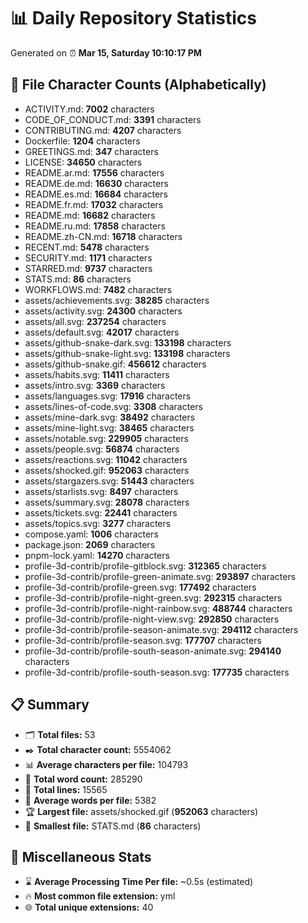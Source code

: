 # 📊 Daily Repository Statistics
Generated on ⏰ **Mar 15, Saturday 10:10:17 PM**

## 📂 File Character Counts (Alphabetically)
- ACTIVITY.md: **7002** characters
- CODE_OF_CONDUCT.md: **3391** characters
- CONTRIBUTING.md: **4207** characters
- Dockerfile: **1204** characters
- GREETINGS.md: **347** characters
- LICENSE: **34650** characters
- README.ar.md: **17556** characters
- README.de.md: **16630** characters
- README.es.md: **16684** characters
- README.fr.md: **17032** characters
- README.md: **16682** characters
- README.ru.md: **17858** characters
- README.zh-CN.md: **16718** characters
- RECENT.md: **5478** characters
- SECURITY.md: **1171** characters
- STARRED.md: **9737** characters
- STATS.md: **86** characters
- WORKFLOWS.md: **7482** characters
- assets/achievements.svg: **38285** characters
- assets/activity.svg: **24300** characters
- assets/all.svg: **237254** characters
- assets/default.svg: **42017** characters
- assets/github-snake-dark.svg: **133198** characters
- assets/github-snake-light.svg: **133198** characters
- assets/github-snake.gif: **456612** characters
- assets/habits.svg: **11411** characters
- assets/intro.svg: **3369** characters
- assets/languages.svg: **17916** characters
- assets/lines-of-code.svg: **3308** characters
- assets/mine-dark.svg: **38492** characters
- assets/mine-light.svg: **38465** characters
- assets/notable.svg: **229905** characters
- assets/people.svg: **56874** characters
- assets/reactions.svg: **11042** characters
- assets/shocked.gif: **952063** characters
- assets/stargazers.svg: **51443** characters
- assets/starlists.svg: **8497** characters
- assets/summary.svg: **28078** characters
- assets/tickets.svg: **22441** characters
- assets/topics.svg: **3277** characters
- compose.yaml: **1006** characters
- package.json: **2069** characters
- pnpm-lock.yaml: **14270** characters
- profile-3d-contrib/profile-gitblock.svg: **312365** characters
- profile-3d-contrib/profile-green-animate.svg: **293897** characters
- profile-3d-contrib/profile-green.svg: **177492** characters
- profile-3d-contrib/profile-night-green.svg: **292315** characters
- profile-3d-contrib/profile-night-rainbow.svg: **488744** characters
- profile-3d-contrib/profile-night-view.svg: **292850** characters
- profile-3d-contrib/profile-season-animate.svg: **294112** characters
- profile-3d-contrib/profile-season.svg: **177707** characters
- profile-3d-contrib/profile-south-season-animate.svg: **294140** characters
- profile-3d-contrib/profile-south-season.svg: **177735** characters

## 📋 Summary
- 🗂️ **Total files:** 53
- ✒️ **Total character count:** 5554062
- 📊 **Average characters per file:** 104793
- 📝 **Total word count:** 285290
- 🧾 **Total lines:** 15565
- 📐 **Average words per file:** 5382
- 🏆 **Largest file:** assets/shocked.gif (**952063** characters)
- 🥉 **Smallest file:** STATS.md (**86** characters)

## 🌟 Miscellaneous Stats
- ⌛ **Average Processing Time Per file:** ~0.5s (estimated)
- 🔥 **Most common file extension:** yml
- 🌐 **Total unique extensions:** 40

